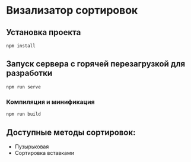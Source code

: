 # Визализатор сортировок

## Установка проекта
```
npm install
```

## Запуск сервера с горячей перезагрузкой для разработки
```
npm run serve
```

### Компиляция и минификация
```
npm run build
```

## Доступные методы сортировок:
- Пузырьковая
- Сортировка вставками